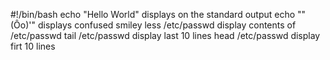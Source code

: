 #!/bin/bash
echo "Hello World" displays on the standard output
echo "\"(Ôo)'" displays confused smiley
less /etc/passwd display contents of /etc/passwd
tail /etc/passwd display last 10 lines
head /etc/passwd display firt 10 lines
